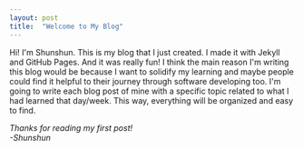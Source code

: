 ```yaml
---
layout: post
title:  "Welcome to My Blog"
---
```

Hi! I'm Shunshun. This is my blog that I just created. I made it with Jekyll and GitHub Pages. And it was really fun! I think the main reason I'm writing this blog would be because I want to solidify my learning and maybe people could find it helpful to their journey through software developing too. I'm going to write each blog post of mine with a specific topic related to what I had learned that day/week. This way, everything will be organized and easy to find.

*Thanks for reading my first post!*  
*-Shunshun*

<br/>
